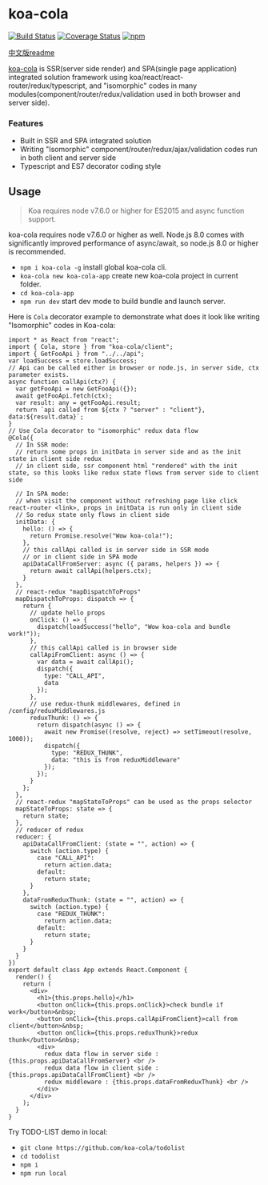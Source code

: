 
# koa-cola
[![Build Status](https://travis-ci.org/hcnode/koa-cola.svg?branch=master)](https://travis-ci.org/hcnode/koa-cola)
[![Coverage Status](https://coveralls.io/repos/github/hcnode/koa-cola/badge.svg?branch=master)](https://coveralls.io/github/hcnode/koa-cola?branch=master)
[![npm](https://img.shields.io/npm/v/koa-cola.svg)](https://www.npmjs.com/package/koa-cola)

[中文版readme](https://github.com/hcnode/koa-cola/blob/master/README_zh.md)

[koa-cola](https://koa-cola.github.io/) is SSR(server side render) and SPA(single page application) integrated solution framework using koa/react/react-router/redux/typescript, and "isomorphic" codes in many modules(component/router/redux/validation used in both browser and server side).


### Features
* Built in SSR and SPA integrated solution
* Writing "Isomorphic" component/router/redux/ajax/validation codes run in both client and server side
* Typescript and ES7 decorator coding style


## Usage

> Koa requires node v7.6.0 or higher for ES2015 and async function support.

koa-cola requires node v7.6.0 or higher as well. Node.js 8.0 comes with significantly improved performance of async/await, so node.js 8.0 or higher is recommended. 

* `npm i koa-cola -g` install global koa-cola cli.
* `koa-cola new koa-cola-app` create new koa-cola project in current folder.
* `cd koa-cola-app`
* `npm run dev` start dev mode to build bundle and launch server.

Here is `Cola` decorator example to demonstrate what does it look like writing "Isomorphic" codes in Koa-cola:

```tsx
import * as React from "react";
import { Cola, store } from "koa-cola/client";
import { GetFooApi } from "../../api";
var loadSuccess = store.loadSuccess;
// Api can be called either in browser or node.js, in server side, ctx parameter exists.
async function callApi(ctx?) {
  var getFooApi = new GetFooApi({});
  await getFooApi.fetch(ctx);
  var result: any = getFooApi.result;
  return `api called from ${ctx ? "server" : "client"}, data:${result.data}`;
}
// Use Cola decorator to "isomorphic" redux data flow
@Cola({
  // In SSR mode:
  // return some props in initData in server side and as the init state in client side redux
  // in client side, ssr component html "rendered" with the init state, so this looks like redux state flows from server side to client side
  
  // In SPA mode:
  // when visit the component without refreshing page like click react-router <link>, props in initData is run only in client side
  // So redux state only flows in client side
  initData: {
    hello: () => {
      return Promise.resolve("Wow koa-cola!");
    },
    // this callApi called is in server side in SSR mode
    // or in client side in SPA mode
    apiDataCallFromServer: async ({ params, helpers }) => {
      return await callApi(helpers.ctx);
    }
  },
  // react-redux "mapDispatchToProps"
  mapDispatchToProps: dispatch => {
    return {
      // update hello props 
      onClick: () => {
        dispatch(loadSuccess("hello", "Wow koa-cola and bundle work!"));
      },
      // this callApi called is in browser side
      callApiFromClient: async () => {
        var data = await callApi();
        dispatch({
          type: "CALL_API",
          data
        });
      },
      // use redux-thunk middlewares, defined in /config/reduxMiddlewares.js
      reduxThunk: () => {
        return dispatch(async () => {
          await new Promise((resolve, reject) => setTimeout(resolve, 1000));
          dispatch({
            type: "REDUX_THUNK",
            data: "this is from reduxMiddleware"
          });
        });
      }
    };
  },
  // react-redux "mapStateToProps" can be used as the props selector
  mapStateToProps: state => {
    return state;
  },
  // reducer of redux
  reducer: {
    apiDataCallFromClient: (state = "", action) => {
      switch (action.type) {
        case "CALL_API":
          return action.data;
        default:
          return state;
      }
    },
    dataFromReduxThunk: (state = "", action) => {
      switch (action.type) {
        case "REDUX_THUNK":
          return action.data;
        default:
          return state;
      }
    }
  }
})
export default class App extends React.Component {
  render() {
    return (
      <div>
        <h1>{this.props.hello}</h1>
        <button onClick={this.props.onClick}>check bundle if work</button>&nbsp;
        <button onClick={this.props.callApiFromClient}>call from client</button>&nbsp;
        <button onClick={this.props.reduxThunk}>redux thunk</button>&nbsp;
        <div>
          redux data flow in server side : {this.props.apiDataCallFromServer} <br />
          redux data flow in client side : {this.props.apiDataCallFromClient} <br />
          redux middleware : {this.props.dataFromReduxThunk} <br />
        </div>
      </div>
    );
  }
}

```


Try TODO-LIST demo in local:

* `git clone https://github.com/koa-cola/todolist`
* `cd todolist`
* `npm i`
* `npm run local`
